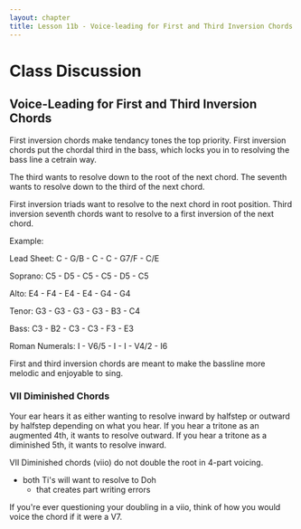 ```yaml
---
layout: chapter
title: Lesson 11b - Voice-leading for First and Third Inversion Chords
---
```

# Class Discussion

## Voice-Leading for First and Third Inversion Chords 

First inversion chords make tendancy tones the top priority.
First inversion chords put the chordal third in the bass, which locks you in to resolving the bass line a cetrain way. 

The third wants to resolve down to the root of the next chord. 
The seventh wants to resolve down to the third of the next chord. 

First inversion triads want to resolve to the next chord in root position. 
Third inversion seventh chords want to resolve to a first inversion of the next chord. 

Example: 

Lead Sheet: C - G/B - C - C - G7/F - C/E

Soprano: C5 - D5 - C5 - C5 - D5 - C5

Alto: E4 - F4 - E4 - E4 - G4 - G4

Tenor: G3 - G3 - G3 - G3 - B3 - C4

Bass: C3 - B2 - C3 - C3 - F3 - E3

Roman Numerals: I - V6/5 - I - I - V4/2 - I6

First and third inversion chords are meant to make the bassline more melodic and enjoyable to sing. 

### VII Diminished Chords

Your ear hears it as either wanting to resolve inward by halfstep or outward by halfstep depending on what you hear.
If you hear a tritone as an augmented 4th, it wants to resolve outward.
If you hear a tritone as a diminished 5th, it wants to resolve inward.

VII Diminished chords (viio) do not double the root in 4-part voicing. 
  - both Ti's will want to resolve to Doh 
    - that creates part writing errors
    
If you're ever questioning your doubling in a viio, think of how you would voice the chord if it were a V7.
